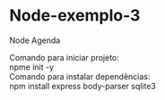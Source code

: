 # Node-exemplo-3
Node Agenda

Comando para iniciar projeto:
<br>
npme init -y
<br>
Comando para instalar dependências:
<br>
npm install express body-parser sqlite3
